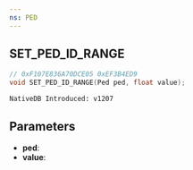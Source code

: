 ```yaml
---
ns: PED
---
```

## SET_PED_ID_RANGE

```c
// 0xF107E836A70DCE05 0xEF3B4ED9
void SET_PED_ID_RANGE(Ped ped, float value);
```

```
NativeDB Introduced: v1207
```

## Parameters
* **ped**:
* **value**:
